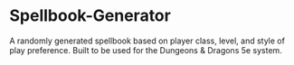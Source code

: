# Spellbook-Generator
A randomly generated spellbook based on player class, level, and style of play preference. Built to be used for the Dungeons &amp; Dragons 5e system.
